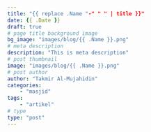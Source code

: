```yaml
---
title: "{{ replace .Name "-" " " | title }}"
date: {{ .Date }}
draft: true
# page title background image
bg_image: "images/blog/{{ .Name }}.png"
# meta description
description: "This is meta description"
# post thumbnail
image: "images/blog/{{ .Name }}.png"
# post author
author: "Takmir Al-Mujahidin"
categories:
    - "masjid"
tags:
    - "artikel"
# type
type: "post"
---
```

